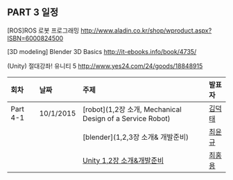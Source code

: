 ## PART 3 일정
[ROS]ROS 로봇 프로그래밍
http://www.aladin.co.kr/shop/wproduct.aspx?ISBN=6000824500

[3D modeling] Blender 3D Basics
http://it-ebooks.info/book/4735/

(Unity) 절대강좌! 유니티 5
http://www.yes24.com/24/goods/18848915

|회차	    |날짜	   |주제	                                                    |발표자	|
|:---	    |:---	   |:---	                                                    |:---	|
|Part 4-1    |10/1/2015  |[robot](1,2장 소개, Mechanical Design of a Service Robot) |[김덕태]()  |
|            |           |[blender](1,2,3장 소개& 개발준비) |[최윤규]()  |
|            |           |[Unity 1,2장 소개&개발준비 ]() |[최홍용]()  |